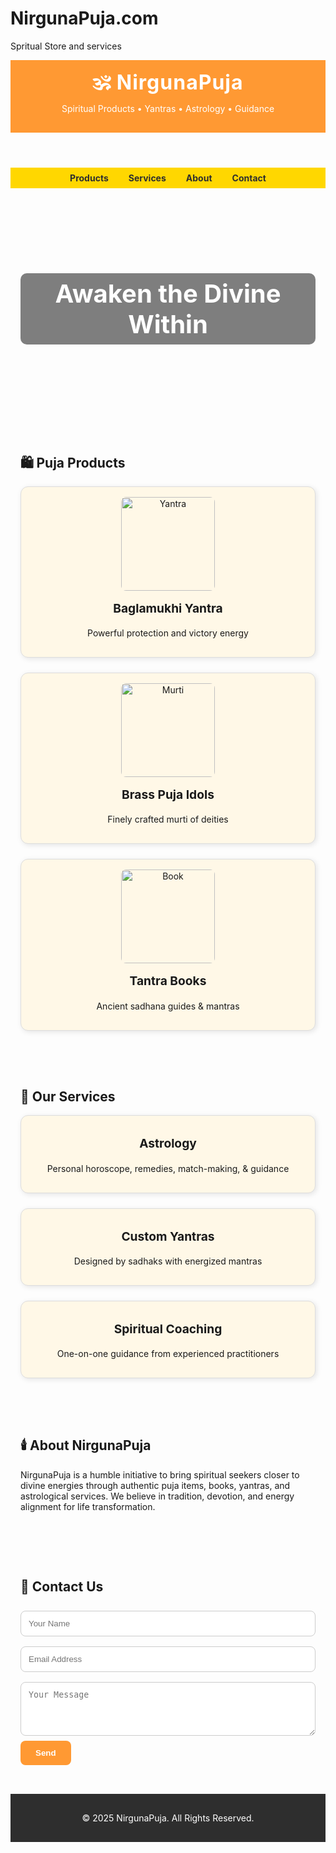 # NirgunaPuja.com
Spritual Store and services 
<!DOCTYPE html>
<html lang="en">
<head>
  <meta charset="UTF-8" />
  <meta name="viewport" content="width=device-width, initial-scale=1.0"/>
  <title>NirgunaPuja - Divine Store & Services</title>
  <style>
    :root {
      --saffron: #FF9933;
      --gold: #FFD700;
      --dark: #2e2e2e;
      --white: #fff;
    }

    body {
      margin: 0;
      font-family: 'Segoe UI', sans-serif;
      background-color: var(--white);
      color: var(--dark);
    }

    header {
      background: var(--saffron);
      color: var(--white);
      padding: 1rem;
      text-align: center;
    }

    header h1 {
      margin: 0;
      font-size: 2rem;
      letter-spacing: 1px;
    }

    nav {
      display: flex;
      justify-content: center;
      background: var(--gold);
      padding: 0.5rem;
    }

    nav a {
      color: var(--dark);
      text-decoration: none;
      margin: 0 1rem;
      font-weight: bold;
    }

    .hero {
      background: url('https://i.imgur.com/zUEHcLq.jpg') center/cover no-repeat;
      color: var(--white);
      padding: 5rem 1rem;
      text-align: center;
    }

    .hero h2 {
      font-size: 2.5rem;
      background: rgba(0, 0, 0, 0.5);
      display: inline-block;
      padding: 0.5rem 1rem;
      border-radius: 10px;
    }

    section {
      padding: 2rem 1rem;
      max-width: 1000px;
      margin: auto;
    }

    .products, .services {
      display: grid;
      grid-template-columns: repeat(auto-fit, minmax(250px, 1fr));
      gap: 1.5rem;
    }

    .card {
      border: 1px solid #ddd;
      border-radius: 12px;
      padding: 1rem;
      background: #fff8e7;
      box-shadow: 2px 2px 8px rgba(0, 0, 0, 0.1);
      text-align: center;
    }

    .card img {
      max-width: 100%;
      border-radius: 8px;
      height: 150px;
      object-fit: cover;
    }

    .card h3 {
      margin-top: 1rem;
      font-size: 1.2rem;
    }

    .contact-form input, .contact-form textarea {
      width: 100%;
      padding: 0.75rem;
      margin: 0.5rem 0;
      border-radius: 8px;
      border: 1px solid #ccc;
    }

    .contact-form button {
      background: var(--saffron);
      border: none;
      padding: 0.75rem 1.5rem;
      color: white;
      font-weight: bold;
      cursor: pointer;
      border-radius: 8px;
    }

    footer {
      background: var(--dark);
      color: var(--white);
      text-align: center;
      padding: 1rem;
    }

    @media (max-width: 600px) {
      .hero h2 {
        font-size: 1.5rem;
      }
    }
  </style>
</head>
<body>

  <header>
    <h1>🕉 NirgunaPuja</h1>
    <p>Spiritual Products • Yantras • Astrology • Guidance</p>
  </header>

  <nav>
    <a href="#products">Products</a>
    <a href="#services">Services</a>
    <a href="#about">About</a>
    <a href="#contact">Contact</a>
  </nav>

  <section class="hero">
    <h2>Awaken the Divine Within</h2>
  </section>

  <section id="products">
    <h2>🛍️ Puja Products</h2>
    <div class="products">
      <div class="card">
        <img src="https://i.imgur.com/LkqCWyH.jpg" alt="Yantra" />
        <h3>Baglamukhi Yantra</h3>
        <p>Powerful protection and victory energy</p>
      </div>
      <div class="card">
        <img src="https://i.imgur.com/MnZ5o6O.jpg" alt="Murti" />
        <h3>Brass Puja Idols</h3>
        <p>Finely crafted murti of deities</p>
      </div>
      <div class="card">
        <img src="https://i.imgur.com/Ey2kpqL.jpg" alt="Book" />
        <h3>Tantra Books</h3>
        <p>Ancient sadhana guides & mantras</p>
      </div>
    </div>
  </section>

  <section id="services">
    <h2>🔮 Our Services</h2>
    <div class="services">
      <div class="card">
        <h3>Astrology</h3>
        <p>Personal horoscope, remedies, match-making, & guidance</p>
      </div>
      <div class="card">
        <h3>Custom Yantras</h3>
        <p>Designed by sadhaks with energized mantras</p>
      </div>
      <div class="card">
        <h3>Spiritual Coaching</h3>
        <p>One-on-one guidance from experienced practitioners</p>
      </div>
    </div>
  </section>

  <section id="about">
    <h2>🕯️ About NirgunaPuja</h2>
    <p>NirgunaPuja is a humble initiative to bring spiritual seekers closer to divine energies through authentic puja items, books, yantras, and astrological services. We believe in tradition, devotion, and energy alignment for life transformation.</p>
  </section>

  <section id="contact">
    <h2>📩 Contact Us</h2>
    <form class="contact-form" onsubmit="sendForm(); return false;">
      <input type="text" placeholder="Your Name" required />
      <input type="email" placeholder="Email Address" required />
      <textarea rows="4" placeholder="Your Message" required></textarea>
      <button type="submit">Send</button>
    </form>
  </section>

  <footer>
    <p>&copy; 2025 NirgunaPuja. All Rights Reserved.</p>
  </footer>

  <script>
    function sendForm() {
      alert("Thank you for contacting NirgunaPuja. We'll get back to you soon.");
      document.querySelector('.contact-form').reset();
    }
  </script>

</body>
</html>
